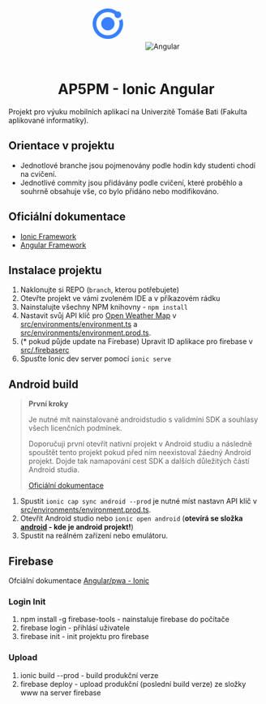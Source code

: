 <p align="center">
    <img alt="Ionic" src="https://github.com/ionic-team/ionic-framework/blob/main/.github/assets/logo.png?raw=true" width="60" style="margin: 20px" />
    <img alt="Angular" src="https://angular.io/assets/images/logos/angular/logo-nav@2x.png" height="60" style="margin: 20px" />
</p>

<h1 align="center">
  AP5PM - Ionic Angular
</h1>

Projekt pro výuku mobilních aplikací na Univerzitě Tomáše Bati (Fakulta aplikované informatiky).

## Orientace v projektu

- Jednotlové branche jsou pojmenovány podle hodin kdy studenti chodí na cvičení.
- Jednotlivé commity jsou přidávány podle cvičení, které proběhlo a souhrně obsahuje vše, co bylo přidáno nebo
  modifikováno.

## Oficiální dokumentace

- [Ionic Framework](https://ionicframework.com/)
- [Angular Framework](https://angular.io/)

## Instalace projektu

1. Naklonujte si REPO (`branch`, kterou potřebujete)
2. Otevřte projekt ve vámi zvoleném IDE a v příkazovém rádku
3. Nainstalujte všechny NPM knihovny - `npm install`
4. Nastavit svůj API klíč pro [Open Weather Map](https://openweathermap.org)
   v [src/environments/environment.ts](src/environments/environment.ts)
   a  [src/environments/environment.prod.ts](src/environments/environment.prod.ts).
5. (* pokud půjde update na Firebase) Upravit ID aplikace pro firebase v [src/.firebaserc](src/.firebaserc)
6. Spusťte Ionic dev server pomocí `ionic serve`

## Android build

> **První kroky**
> 
> Je nutné mít nainstalované androidstudio s validmíni SDK a souhlasy všech licenčních podmínek.
> 
> Doporučuji první otevřít nativní projekt v Android studiu a následně spouštět tento 
> projekt pokud před ním neexistoval žáedný Android projekt. Dojde tak namapování cest 
> SDK a dalších důležitých částí Android studia.
> 
> [Oficiální dokumentace](https://ionicframework.com/docs/developing/android)

1. Spustit `ionic cap sync android --prod` je nutné míst nastavn API klíč v [src/environments/environment.prod.ts](src/environments/environment.prod.ts). 
2. Otevřít Android studio nebo `ionic open android` (**otevírá se složka [android](android) - kde je android projekt!**)
3. Spustit na reálném zařízení nebo emulátoru.

## Firebase

Ofciální dokumentace [Angular/pwa - Ionic](https://ionicframework.com/docs/angular/pwa)

### Login Init

1. npm install -g firebase-tools - nainstaluje firebase do počítače
2. firebase login - přihlásí uživatele
3. firebase init - init projektu pro firebase

### Upload

1. ionic build --prod - build produkční verze
2. firebase deploy - upload produkční (poslední build verze) ze složky www na server firebase



